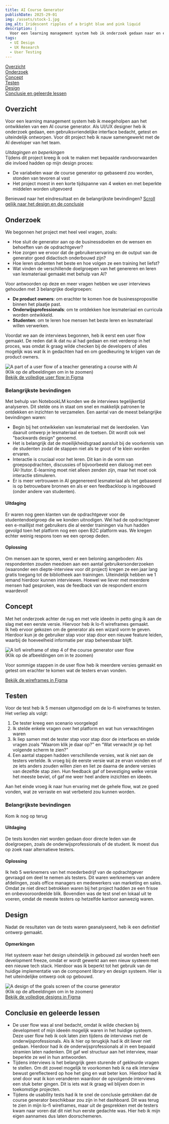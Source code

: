 ```yaml
---
title: AI Course Generator
publishDate: 2025-29-01
img: /assets/stock-1.jpg
img_alt: Iridescent ripples of a bright blue and pink liquid
description: |
  Voor een learning management system heb ik onderzoek gedaan naar en een ontwerp gemaakt voor een AI course generator.
tags:
  - UI Design
  - UX Research
  - User Testing
---
```


<a href=#overzicht>Overzicht</a><br/>
<a href=#onderzoek>Onderzoek</a><br/>
<a href=#concept>Concept</a><br/>
<a href=#testen>Testen</a><br/>
<a href=#design>Design</a><br/>
<a href=#conclusie-en-geleerde-lessen>Conclusie en geleerde lessen</a>

## Overzicht

Voor een learning management system heb ik meegeholpen aan het ontwikkelen van een AI course generator. Als UI/UX designer heb ik onderzoek gedaan, een gebruiksvriendelijke interface bedacht, getest en uiteindelijk ontworpen. Voor dit project heb ik nauw samengewerkt met de AI developer van het team.

_Uitdagingen en beperkingen_<br/>
Tijdens dit project kreeg ik ook te maken met bepaalde randvoorwaarden die invloed hadden op mijn design proces:

- De variabelen waar de course generator op gebaseerd zou worden, stonden van tevoren al vast
- Het project moest in een korte tijdspanne van 4 weken en met beperkte middelen worden uitgevoerd

Benieuwd naar het eindresultaat en de belangrijkste bevindingen? <a href=#design>Scroll gelijk naar het design en de conclusie</a>

## Onderzoek

We begonnen het project met heel veel vragen, zoals:

- Hoe sluit de generator aan op de businessdoelen en de wensen en behoeften van de opdrachtgever?
- Hoe zorgen we ervoor dat de gebruikerservaring en de output van de generator goed didactisch onderbouwd zijn?
- Hoe leren studenten het beste en hoe volgen ze een training het liefst?
- Wat vinden de verschillende doelgroepen van het genereren en leren van lesmateriaal gemaakt met behulp van AI?

Voor antwoorden op deze en meer vragen hebben we user interviews gehouden met 3 belangrijke doelgroepen:

- **De product owners**: om erachter te komen hoe de businesspropositie binnen het plaatje past.
- **Onderwijsprofessionals**: om te ontdekken hoe lesmateriaal en curricula worden ontwikkeld.
- **Studenten**: om te leren hoe mensen het beste leren en lesmateriaal willen verwerken.

Voordat we aan de interviews begonnen, heb ik eerst een user flow gemaakt. De reden dat ik dat nu al had gedaan en niet verderop in het proces, was omdat ik graag wilde checken bij de developers of alles mogelijk was wat ik in gedachten had en om goedkeuring te krijgen van de product owners.

<div data-lightbox="true">
<Image src="../../assets/userflows/userflow1.png" alt="A part of a user flow of a teacher generating a course with AI"></Image>
</div>
(Klik op de afbeeldingen om in te zoomen)<br/>
<a href="https://www.figma.com/design/xtrIubMX2FrYrcuKDBoXYT/AI-Course-Generator?node-id=0-1&t=QVOl3j0uTwqJW3DD-1" target="_blank">Bekijk de volledige user flow in Figma</a>

### Belangrijkste bevindingen

Met behulp van NotebookLM konden we de interviews tegelijkertijd analyseren. Dit stelde ons in staat om snel en makkelijk patronen te ontdekken en inzichten te verzamelen. Een aantal van de meest belangrijke bevindingen waren:

- Begin bij het ontwikkelen van lesmateriaal met de leerdoelen. Van daaruit ontwerp je lesmateriaal en de toetsen. Dit wordt ook wel "backwards design" genoemd.
- Het is belangrijk dat de moeilijkheidsgraad aansluit bij de voorkennis van de studenten zodat de stappen niet als te groot of te klein worden ervaren.
- Interactie is cruciaal voor het leren. Dit kan in de vorm van groepsopdrachten, discussies of bijvoorbeeld een dialoog met een (AI-)tutor. E-learning moet niet alleen zenden zijn, maar het moet ook interactie stimuleren.
- Er is meer vertrouwen in AI gegenereerd lesmateriaal als het gebaseerd is op betrouwbare bronnen en als er een feedbackloop is ingebouwd (onder andere van studenten).

#### Uitdaging

Er waren nog geen klanten van de opdrachtgever voor de studentendoelgroep die we konden uitnodigen. Wel had de opdrachtgever een e-maillijst met gebruikers die al eerder trainingen via hun hadden gevolgd toen het platform nog een open B2C platform was. We kregen echter weinig respons toen we een oproep deden.

#### Oplossing

Om mensen aan te sporen, werd er een beloning aangeboden: Als respondenten zouden meedoen aan een aantal gebruikersonderzoeken (waaronder een diepte-interview voor dit project) kregen ze een jaar lang gratis toegang tot de bibliotheek aan trainingen. Uiteindelijk hebben we 1 iemand hierdoor kunnen interviewen. Hoewel we liever met meerdere mensen had gesproken, was de feedback van de respondent enorm waardevol!

## Concept

Met het onderzoek achter de rug en met vele ideeën in petto ging ik aan de slag met een eerste versie. Hiervoor heb ik lo-fi wireframes gemaakt.<br/>
Ik heb ervoor gekozen om de generator als een wizard vorm te geven. Hierdoor kun je de gebruiker stap voor stap door een nieuwe feature leiden, waarbij de hoeveelheid informatie per stap beheersbaar blijft.

<div data-lightbox="true">
<Image src="../../assets/lofi-wireframes/10-lofi-step4-3.jpg" alt="A lofi wireframe of step 4 of the course generator user flow" />
</div>
(Klik op de afbeeldingen om in te zoomen)

Voor sommige stappen in de user flow heb ik meerdere versies gemaakt en getest om erachter te komen wat de testers ervan vonden.<br/>

<a href="https://www.figma.com/design/xtrIubMX2FrYrcuKDBoXYT/AI-Course-Generator?node-id=0-1&t=QVOl3j0uTwqJW3DD-1" target="_blank">Bekijk de wireframes in Figma</a>

## Testen

Voor de test heb ik 5 mensen uitgenodigd om de lo-fi wireframes te testen. Het verliep als volgt:

1. De tester kreeg een scenario voorgelegd
2. Ik stelde enkele vragen over het platform en wat hun verwachtingen waren
3. Ik liep samen met de tester stap voor stap door de interfaces en stelde vragen zoals “Waarom klik je daar op?" en “Wat verwacht je op het volgende scherm te zien?”
4. Een aantal stappen hadden verschillende versies, wat ik niet aan de testers vertelde. Ik vroeg bij de eerste versie wat ze ervan vonden en of ze iets anders zouden willen zien en liet ze daarna de andere versies van dezelfde stap zien. Hun feedback gaf of bevestiging welke versie het meeste beviel, of gaf me weer heel andere inzichten en ideeën.

Aan het einde vroeg ik naar hun ervaring met de gehele flow, wat ze goed vonden, wat ze verraste en wat verbeterd zou kunnen worden.

### Belangrijkste bevindingen

Kom ik nog op terug

#### Uitdaging

De tests konden niet worden gedaan door directe leden van de doelgroepen, zoals de onderwijsprofessionals of de student. Ik moest dus op zoek naar alternatieve testers.

#### Oplossing

Ik heb 5 werknemers van het moederbedrijf van de opdrachtgever gevraagd om deel te nemen als testers. Dit waren werknemers van andere afdelingen, zoals office managers en medewerkers van marketing en sales. Omdat ze niet direct betrokken waren bij het project hadden ze een frisse en onbevooroordeelde blik. Bovendien was de test snel en lokaal uit te voeren, omdat de meeste testers op hetzelfde kantoor aanwezig waren.

## Design

Nadat de resultaten van de tests waren geanalyseerd, heb ik een definitief ontwerp gemaakt.

#### Opmerkingen

Het systeem waar het design uiteindelijk in gebouwd zal worden heeft een development freeze, omdat er wordt gewerkt aan een nieuw systeem met een nieuwe tech stack. Hierdoor was ik beperkt tot het gebruik van de huidige implementatie van de component library en design systeem. Hier is het uiteindelijke ontwerp ook op gebouwd.

<div data-lightbox="true">
<Image src="../../assets/learning-goals-screen-design.jpg" alt="A design of the goals screen of the course generator" />
</div>
(Klik op de afbeeldingen om in te zoomen)<br/>
<a href="https://www.figma.com/design/xtrIubMX2FrYrcuKDBoXYT/AI-Course-Generator?node-id=0-1&t=QVOl3j0uTwqJW3DD-1" target="_blank">Bekijk de volledige designs in Figma</a>

## Conclusie en geleerde lessen

- De user flow was al snel bedacht, omdat ik wilde checken bij development of mijn ideeën mogelijk waren in het huidige systeem. Deze user flow heb ik ook laten zien tijdens de interviews met de onderwijsprofessionals. Als ik hier op terugkijk had ik dit liever niet gedaan. Hierdoor had ik de onderwijsprofessionals al in een bepaald stramien laten nadenken. Dit gaf wel structuur aan het interview, maar beperkte ze wel in hun antwoorden.
- Tijdens interviews is het belangrijk geen sturende of gekleurde vragen te stellen. Om dit zoveel mogelijk te voorkomen heb ik na elk interview bewust gereflecteerd op hoe het ging en wat beter kon. Hierdoor had ik snel door wat ik kon veranderen waardoor de opvolgende interviews een stuk beter gingen. Dit is iets wat ik graag wil blijven doen in toekomstige projecten.
- Tijdens de usability tests had ik te snel de conclusie getrokken dat de course generator beschikbaar zou zijn in het dashboard. Dit was terug te zien in mijn lo-fi wireframes, maar uit de gesprekken met de testers kwam naar voren dat dit niet hun eerste gedachte was. Hier heb ik mijn eigen aannames dus laten doorschemeren.
